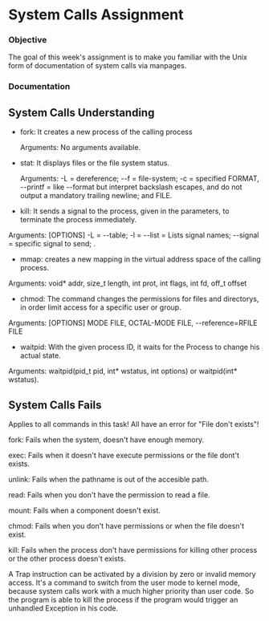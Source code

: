 # System Calls Assignment

### Objective
The goal of this week's assignment is to make you familiar with the Unix form of documentation of system calls via manpages.

### Documentation
## System Calls Understanding

+ fork: It creates a new process of the calling process

  Arguments: No arguments available.
+ stat: It displays files or the file system status.

  Arguments: -L = dereference; --f = file-system; -c = specified FORMAT, --printf = like --format but interpret backslash escapes, and do not output a mandatory trailing newline; and FILE.

+ kill: It sends a signal to the process, given in the parameters, to terminate the process immediately.

Arguments: [OPTIONS] -L = --table; -l = --list = Lists signal names; --signal = specific signal to send; <pid>.

+ mmap: creates  a  new  mapping  in  the  virtual address space of the calling process.

Arguments: void* addr, size_t length, int prot, int flags, int fd, off_t offset

+ chmod: The command changes the permissions for files and directorys, in order limit access for a specific user or group.

Arguments: [OPTIONS] MODE FILE, OCTAL-MODE FILE, --reference=RFILE FILE

+ waitpid: With the given process ID, it waits for the Process to change his actual state.

Arguments: waitpid(pid_t pid, int* wstatus, int options) or waitpid(int* wstatus).


## System Calls Fails
Applies to all commands in this task!
All have an error for "File don't exists"!

fork: Fails when the system, doesn't have enough memory.

exec: Fails when it doesn't have execute permissions or the file dont't exists.

unlink: Fails when the pathname is out of the accesible path.

read: Fails when you don't have the permission to read a file.

mount: Fails when a component doesn't exist.

chmod: Fails when you don't have permissions or when the file doesn't exist.

kill: Fails when the process don't have permissions for killing other process or the other process doesn't exists.


A Trap instruction can be activated by a division by zero or invalid memory access.
It's a command to switch from the user mode to kernel mode, because system calls work
with a much higher priority than user code.
So the program is able to kill the process if the program would trigger an unhandled Exception in his code. 
